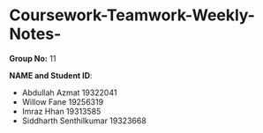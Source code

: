 # Coursework-Teamwork-Weekly-Notes-

**Group No:** 11

**NAME and Student ID**:
- Abdullah Azmat    19322041            
- Willow Fane       19256319
- Imraz Hhan         19313585
- Siddharth Senthilkumar  19323668
